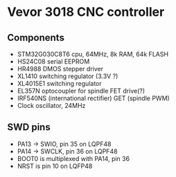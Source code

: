 # Vevor 3018 CNC controller

## Components

* STM32G030C8T6 cpu, 64MHz, 8k RAM, 64k FLASH
* HS24C08 serial EEPROM
* HR4988 DMOS stepper driver
* XL1410 switching regulator (3.3V ?)
* XL4015E1 switching regulator
* EL357N optocoupler for spindle FET drive(?)
* IRF540NS (international rectifier) GET (spindle PWM)
* Clock oscillator, 24MHz

## SWD pins

* PA13 -> SWIO, pin 35 on LQPF48
* PA14 -> SWCLK, pin 36 on LQPF48
* BOOT0 is multiplexed with PA14, pin 36
* NRST is pin 10 on LQFP48
